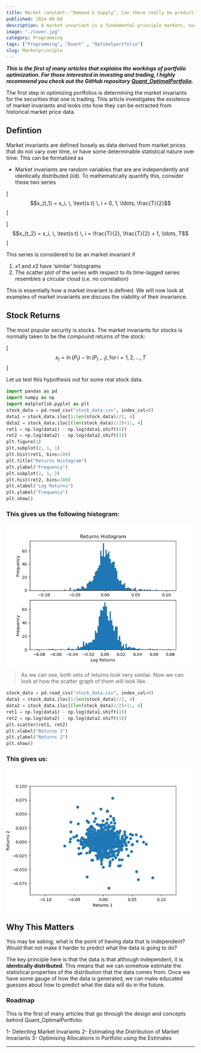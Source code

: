 ```yaml
---
title: Market constant-:"Demand & Supply", Can there really be predictive power in market data?
published: 2024-08-04 
description: A market invariant is a fundamental principle markets, such as supply and demand dynamics or statistical price patterns. These invariants are essential for developing robust trading strategies.
image: "./cover.jpg"
category: Programming
tags: ["Programming", "Quant" , "Optimalportfolio"]
slug: Marketprinciple
---
```


***This is the first of many articles that explains the workings of portfolio optimization. For those interested in investing and trading, I highly recommend you check out the GitHub repository [Quant_OptimalPortfolio](https://github.com/Aditya-dom/Quant_OptimalPortfolio).***

The first step in optimizing portfolios is determining the market invariants for the securities that one is trading. This article investigates the existence of market invariants and looks into how they can be extracted from historical market price data.

## Defintion
Market invariants are defined loosely as data derived from market prices that do not vary over time, or have some determinable statistical nature over time. This can be formalized as

- Market invariants are random variables that are are independently and identically distributed (iid).
To mathematically quantify this, consider these two series

\[ $$x_{t_1} = x_i, \, \text{s.t} \, i = 0, 1, \ldots, \frac{T}{2}$$ \]

\[ $$x_{t_2} = x_i, \, \text{s.t} \, i = \frac{T}{2}, \frac{T}{2} + 1, \ldots, T$$ \]


This series is considered to be an market invariant if

1. $x1$ and $x2$ have ‘similar’ histograms
2. The scatter plot of the series with respect to its time-lagged series resembles a circular cloud (i.e. no correlation)

This is essentially how a market invariant is defined. We will now look at examples of market invariants are discuss the viability of their invariance.

## Stock Returns
The most popular security is stocks. The market invariants for stocks is normally taken to be the compound returns of the stock:

\[ $$x_t = \ln(P_t) - \ln(P_{t-1}), \, \text{for} \, i = 1, 2, \ldots, T$$ \]


Let us test this hypothesis out for some real stock data.
```python
import pandas as pd
import numpy as np
import matplotlib.pyplot as plt
stock_data = pd.read_csv("stock_data.csv", index_col=0)
data1 = stock_data.iloc[1:len(stock_data)//2, 4]
data2 = stock_data.iloc[(len(stock_data)//2)+1:, 4]
ret1 = np.log(data1) - np.log(data1.shift(1))
ret2 = np.log(data2) - np.log(data2.shift(1))
plt.figure(1)
plt.subplot(2, 1, 1)
plt.hist(ret1, bins=100)
plt.title("Returns Histogram")
plt.ylabel("Frequency")
plt.subplot(2, 1, 2)
plt.hist(ret2, bins=100)
plt.xlabel("Log Returns")
plt.ylabel("Frequency")
plt.show()
```

### This gives us the following histogram:

![](./histo.png)

>As we can see, both sets of returns look very similar. Now we can look at how the scatter graph of them will look like.

```python
stock_data = pd.read_csv("stock_data.csv", index_col=0)
data1 = stock_data.iloc[1:len(stock_data)//2, 4]
data2 = stock_data.iloc[(len(stock_data)//2)+1:, 4]
ret1 = np.log(data1) - np.log(data1.shift(1))
ret2 = np.log(data2) - np.log(data2.shift(1))
plt.scatter(ret1, ret2)
plt.xlabel("Returns 1")
plt.ylabel("Returns 2")
plt.show()
```

### This gives us:

![](./histo2.png)

## Why This Matters
You may be asking, what is the point of having data that is independent? Would that not make it harder to predict what the data is going to do?

The key principle here is that the data is that although independent, it is **identically distributed**. This means that we can somehow estimate the statistical properties of the distribution that the data comes from. Once we have some gauge of how the data is generated, we can make educated guesses about how to predict what the data will do in the future.

### Roadmap
This is the first of many articles that go through the design and concepts behind Quant_OptimalPortfolio:

1- Detecting Market Invariants
2- Estimating the Distribution of Market Invariants
3- Optimising Allocations in Portfolio using the Estimates
***